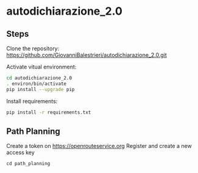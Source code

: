 # autodichiarazione_2.0

## Steps

Clone the repository: https://github.com/GiovanniBalestrieri/autodichiarazione_2.0.git

Activate vitual environment:
```bash
cd autodichiarazione_2.0
. environ/bin/activate
pip install --upgrade pip
```
Install requirements:
```bash
pip install -r requirements.txt
```

## Path Planning

Create a token on https://openrouteservice.org
Register and create a new access key
```
cd path_planning
```
